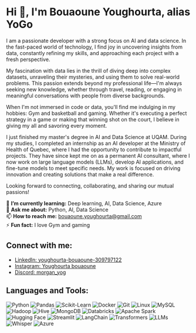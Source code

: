 # Hi 👋, I'm Bouaoune Youghourta, alias YoGo

I am a passionate developer with a strong focus on AI and data science. In the fast-paced world of technology, I find joy in uncovering insights from data, constantly refining my skills, and approaching each project with a fresh perspective.

My fascination with data lies in the thrill of diving deep into complex datasets, unraveling their mysteries, and using them to solve real-world problems. This passion extends beyond my professional life—I'm always seeking new knowledge, whether through travel, reading, or engaging in meaningful conversations with people from diverse backgrounds.

When I'm not immersed in code or data, you'll find me indulging in my hobbies: Gym and basketball and gaming. Whether it's executing a perfect strategy in a game or making that winning shot on the court, I believe in giving my all and savoring every moment.

I just finished my master's degree in AI and Data Science at UQAM. During my studies, I completed an internship as an AI developer at the Ministry of Health of Quebec, where I had the opportunity to contribute to impactful projects. They have since kept me on as a permanent AI consultant, where I now work on large language models (LLMs), develop AI applications, and fine-tune models to meet specific needs. My work is focused on driving innovation and creating solutions that make a real difference.


Looking forward to connecting, collaborating, and sharing our mutual passions!

🌱 **I’m currently learning:** Deep learning, AI, Data Science, Azure  
💬 **Ask me about:** Python, AI, Data Science  
📫 **How to reach me:** bouaoune.youghourta@gmail.com  
⚡ **Fun fact:** I love Gym and gaming

## Connect with me:
- [LinkedIn: youghourta-bouaoune-309797122](https://www.linkedin.com/in/youghourta-bouaoune-309797122/)
- [Instagram: Youghourta bouaoune](https://www.instagram.com/jughurta.bouaoune_yogo/)
- [Discord: morgan_yog](#)

## Languages and Tools:
![Python](https://img.shields.io/badge/Python-3776AB?style=for-the-badge&logo=python&logoColor=white)
![Pandas](https://img.shields.io/badge/Pandas-150458?style=for-the-badge&logo=pandas&logoColor=white)
![Scikit-Learn](https://img.shields.io/badge/Scikit_Learn-F7931E?style=for-the-badge&logo=scikit-learn&logoColor=white)
![Docker](https://img.shields.io/badge/Docker-2496ED?style=for-the-badge&logo=docker&logoColor=white)
![Git](https://img.shields.io/badge/Git-F05032?style=for-the-badge&logo=git&logoColor=white)
![Linux](https://img.shields.io/badge/Linux-FCC624?style=for-the-badge&logo=linux&logoColor=white)
![MySQL](https://img.shields.io/badge/MySQL-4479A1?style=for-the-badge&logo=mysql&logoColor=white)
![Hadoop](https://img.shields.io/badge/Hadoop-66CCFF?style=for-the-badge&logo=apache-hadoop&logoColor=black)
![Hive](https://img.shields.io/badge/Hive-FDEE21?style=for-the-badge&logo=apache-hive&logoColor=black)
![MongoDB](https://img.shields.io/badge/MongoDB-47A248?style=for-the-badge&logo=mongodb&logoColor=white)
![Databricks](https://img.shields.io/badge/Databricks-E34F26?style=for-the-badge&logo=databricks&logoColor=white)
![Apache Spark](https://img.shields.io/badge/Apache%20Spark-E25A1C?style=for-the-badge&logo=apachespark&logoColor=white)
![Hugging Face](https://img.shields.io/badge/Hugging%20Face-FFD300?style=for-the-badge&logo=huggingface&logoColor=black)
![Streamlit](https://img.shields.io/badge/Streamlit-FF4B4B?style=for-the-badge&logo=streamlit&logoColor=white)
![LangChain](https://img.shields.io/badge/LangChain-0B4F71?style=for-the-badge&logo=chainlink&logoColor=white)
![Transformers](https://img.shields.io/badge/Transformers-FF9900?style=for-the-badge&logo=transformers&logoColor=white)
![LLMs](https://img.shields.io/badge/LLMs-008080?style=for-the-badge&logo=codeforces&logoColor=white)
![Whisper](https://img.shields.io/badge/Whisper-9400D3?style=for-the-badge&logo=whispersystems&logoColor=white)
![Azure](https://img.shields.io/badge/Azure-0078D4?style=for-the-badge&logo=microsoft-azure&logoColor=white)

